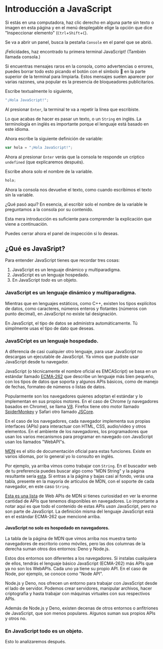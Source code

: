 # Introducción a JavaScript

Si estás en una computadora, haz clic derecho en alguna parte sin texto o imagen en esta página y en el menú desplegable elige la opción que dice "Inspeccionar elemento" (`Ctrl`+`Shift`+`C`).

Se va a abrir un panel, busca la pestaña `Console` en el panel que se abrió.

¡Felicidades, haz encontrado tu primera terminal JavaScript! (También llamada consola.)

Si encuentras mensajes raros en la consola, como advertencias o errores, puedes borrar todo esto picando el botón con el símbolo 🚫 en la parte superior de la terminal para limpiarla. Estos mensajes suelen aparecer por varias razones, una popular es la presencia de bloqueadores publicitarios.

Escribe textualmente lo siguiente,

```javascript
"¡Hola JavaScript!";
```

Al presionar `Enter`, la terminal te va a repetir la línea que escribiste.

Lo que acabas de hacer es pasar un texto, o un `String` en inglés. La terminología en inglés es importante porque el lenguaje está basado en este idioma.

Ahora escribe la siguiente definición de variable:

```javascript
var hola = "¡Hola JavaScript!";
```

Ahora al presionar `Enter` verás que la consola te responde un críptico `undefined` (que explicaremos después).

Escribe ahora solo el nombre de la variable.

```javascript
hola;
```

Ahora la consola nos devuelve el texto, como cuando escribimos el texto sin la variable.

¿Qué pasó aquí?
En esencia, al escribir solo el nombre de la variable le preguntamos a la consola por su contenido.

Esta mera introducción es suficiente para comprender la explicación que viene a continuación.

Puedes cerrar ahora el panel de inspección si lo deseas.

## ¿Qué es JavaSript?

Para entender JavaScript tienes que recordar tres cosas:

1. JavaScript es un lenguaje dinámico y multiparadigma.
2. JavaScript es un lenguaje hospedado.
3. En JavaScript _todo_ es un objeto.

### JavaScript es un lenguaje dinámico y multiparadigma.

Mientras que en lenguajes estáticos, como C++, existen los tipos explícitos de datos, como caracteres, números enteros y flotantes (números con punto decimal), en JavaScript no existe tal designación.

En JavaScript, el tipo de datos se administra automáticamente. Tú simplmente usas el tipo de dato que deseas.

### JavaSCript es un lenguaje hospedado.

A diferencia de casi cualquier otro lenguaje, para usar JavaScript no descargas un ejecutable de JavaScript. Ya vimos que pudiste usar JavaScript desde tu navegador.

JavaScript (o técnicamente el nombre oficial es EMCAScript) se basa en un estándar llamado [ECMA-262](https://ecma-international.org/publications-and-standards/standards/ecma-262/) que describe un lenguaje más bien pequeño, con los tipos de datos que soporta y algunos APIs básicos, como de manejo de fechas, formateo de números o listas de datos.

Popularmente son los navegadores quienes adoptan el estándar y lo implementan en sus propios motores. En el caso de Chrome (y navegadores basados en Chrome), se llama [V8](https://v8.dev). Firefox tiene otro motor llamado [SpiderMonkey](https://spidermonkey.dev) y Safari otro llamado [JSCore](https://trac.webkit.org/wiki/JavaScriptCore).

En el caso de los navegadores, cada navegador implementa sus propias interfaces (APIs) para interactuar con HTML, CSS, audio/video y otros elementos. En el ambiente de los navegadores, los programadores que usan los varios mecanismos para programar en navegado con JavaScript usan los llamados "WebAPI"s.

[MDN](https://developer.mozilla.org/es/) es el sitio de documentación oficial para estas funciones. Existe en varios idiomas, por lo general yo lo consulto en inglés.

Por ejemplo, ya arriba vimos como trabajar con `String`. En el buscador web de tu preferencia puedes buscar algo como "MDN String" y la página resultante sería [esta](https://developer.mozilla.org/en-US/docs/Web/JavaScript/Reference/Global_Objects/String). Si entras a la página y bajas casi al fondo, verás una tabla, presente en la mayoría de artículos de MDN, con el soporte de cada navegador, en este caso `String`.

[Esta es una lista](https://developer.mozilla.org/en-US/docs/Web/API) de Web APIs de MDN si tienes curiosidad en ver la enorme cantidad de APIs que tenemos disponibles en navegadores. Lo importante a notar aquí es que todo el contenido de estas APIs _usan_ JavaScript, pero _no_ son parte de JavaScript. La definición misma del lenguaje JavaScript está en el estándar ECMA-262 que mencioné arriba.

#### JavaScript no solo es hospedado en navegadores.

La tabla de la página de MDN que vimos arriba nos muestra tanto navegadores de escritorio como móviles, pero las dos columnas de la derecha suman otros dos entornos: Deno y Node.js.

Estos dos entornos son diferentes a los navegadores. Si instalas cualquiera de ellos, tendrás el lenguaje básico JavaScript (ECMA-262) más APIs que ya no son los WebAPIs. Cada uno ya tiene su propio API. En el caso de Node, por ejemplo, se conoce como "Node API".

Node.js y Deno, nos ofrecen un entorno para trabajar con JavaScript desde el lado de servidor. Podemos crear servidores, manipular archivos, hacer criptografía y hasta trabajar con máquinas virtuales con sus respectivos APIs.

Además de Node.js y Deno, existen decenas de otros entornos o anfitriones de JavaScript, que son menos populares. Algunos suman sus propios APIs y otros no.

### En JavaScript todo es un objeto.

Esto lo analizaremos después.
